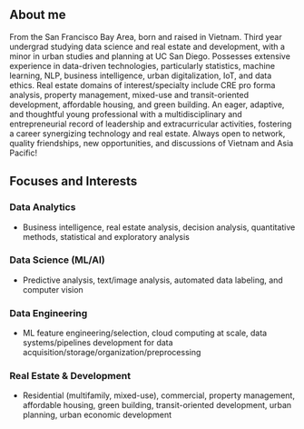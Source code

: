 ---
---
## About me

From the San Francisco Bay Area, born and raised in Vietnam. Third year undergrad studying data science and real estate and development, with a minor in urban studies and planning at UC San Diego. Possesses extensive experience in data-driven technologies, particularly statistics, machine learning, NLP, business intelligence, urban digitalization, IoT, and data ethics. Real estate domains of interest/specialty include CRE pro forma analysis, property management, mixed-use and transit-oriented development, affordable housing, and green building. An eager, adaptive, and thoughtful young professional with a multidisciplinary and entrepreneurial record of leadership and extracurricular activities, fostering a career synergizing technology and real estate. Always open to network, quality friendships, new opportunities, and discussions of Vietnam and Asia Pacific!

## Focuses and Interests

### Data Analytics
- Business intelligence, real estate analysis, decision analysis, quantitative methods, statistical and exploratory analysis

### Data Science (ML/AI)
- Predictive analysis, text/image analysis, automated data labeling, and computer vision

### Data Engineering
- ML feature engineering/selection, cloud computing at scale, data systems/pipelines development for data acquisition/storage/organization/preprocessing

### Real Estate & Development
- Residential (multifamily, mixed-use), commercial, property management, affordable housing, green building, transit-oriented development, urban planning, urban economic development
